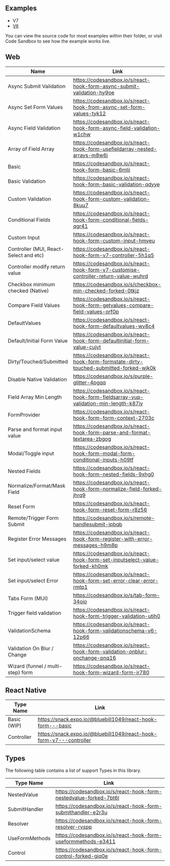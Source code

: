 ## Examples

- V7
- [V6](/examples/V6)

You can view the source code for most examples within their folder, or visit Code Sandbox to see how the example works live.

## Web

| Name                                   | Link                                                                                    |
| -------------------------------------- | --------------------------------------------------------------------------------------- |
| Async Submit Validation                | https://codesandbox.io/s/react-hook-form-async-submit-validation-hy9oe                  |
| Async Set Form Values                  | https://codesandbox.io/s/react-hook-from-async-set-form-values-tyk12                    |
| Async Field Validation                 | https://codesandbox.io/s/react-hook-form-async-field-validation-w1chw                   |
| Array of Field Array                   | https://codesandbox.io/s/react-hook-form-usefieldarray-nested-arrays-m8w6j              |
| Basic                                  | https://codesandbox.io/s/react-hook-form-basic-6mlii                                    |
| Basic Validation                       | https://codesandbox.io/s/react-hook-form-basic-validation-qdyye                         |
| Custom Validation                      | https://codesandbox.io/s/react-hook-form-custom-validation-8kuu7                        |
| Conditional Fields                     | https://codesandbox.io/s/react-hook-form-conditional-fields-qgr41                       |
| Custom Input                           | https://codesandbox.io/s/react-hook-form-custom-input-hmyeu                             |
| Controller (MUI, React-Select and etc) | https://codesandbox.io/s/react-hook-form-v7-controller-5h1q5                            |
| Controller modify return value         | https://codesandbox.io/s/react-hook-form-v7-customise-controller-return-value-wuhrd     |
| Checkbox minimum checked (Native)      | https://codesandbox.io/s/checkbox-min-checked-forked-0tkjz                              |
| Compare Field Values                   | https://codesandbox.io/s/react-hook-form-getvalues-compare-field-values-orf0p           |
| DefaultValues                          | https://codesandbox.io/s/react-hook-form-defaultvalues-wv8c4                            |
| Default/Initial Form Value             | https://codesandbox.io/s/react-hook-form-defaultinitial-form-value-cujvt                |
| Dirty/Touched/Submitted                | https://codesandbox.io/s/react-hook-form-formstate-dirty-touched-submitted-forked-wjk0k |
| Disable Native Validation              | https://codesandbox.io/s/purple-glitter-4pgqq                                           |
| Field Array Min Length                 | https://codesandbox.io/s/react-hook-form-fieldsarray-yup-validation-min-length-k87iy    |
| FormProvider                           | https://codesandbox.io/s/react-hook-form-form-context-2703c                             |
| Parse and format input value           | https://codesandbox.io/s/react-hook-form-parse-and-format-textarea-zbgog                |
| Modal/Toggle input                     | https://codesandbox.io/s/react-hook-form-modal-form-conditional-inputs-h09tf            |
| Nested Fields                          | https://codesandbox.io/s/react-hook-form-nested-fields-9xhg0                            |
| Normalize/Format/Mask Field            | https://codesandbox.io/s/react-hook-form-normalize-field-forked-jhrq9                   |
| Reset Form                             | https://codesandbox.io/s/react-hook-form-reset-form-r8z56                               |
| Remote/Trigger Form Submit             | https://codesandbox.io/s/remote-handlesubmit-ipbqb                                      |
| Register Error Messages                | https://codesandbox.io/s/react-hook-form-register-with-error-messages-h9m8p             |
| Set input/select value                 | https://codesandbox.io/s/react-hook-form-set-inputselect-value-forked-kh0mk             |
| Set input/select Error                 | https://codesandbox.io/s/react-hook-form-set-error-clear-error-rmtp1                    |
| Tabs Form (MUI)                        | https://codesandbox.io/s/tab-form-34oio                                                 |
| Trigger field validation               | https://codesandbox.io/s/react-hook-form-trigger-validation-utih0                       |
| ValidationSchema                       | https://codesandbox.io/s/react-hook-form-validationschema-v6-12p66                      |
| Validation On Blur / Change            | https://codesandbox.io/s/react-hook-form-validation-onblur-onchange-pnq16               |
| Wizard (funnel / multi-step) form      | https://codesandbox.io/s/react-hook-form-wizard-form-ir780                              |

## React Native

| Type Name   | Link                                                                |
| ----------- | ------------------------------------------------------------------- |
| Basic (WIP) | https://snack.expo.io/@bluebill1049/react-hook-form---basic         |
| Controller  | https://snack.expo.io/@bluebill1049/react-hook-form-v7---controller |

## Types

The following table contains a list of support Types in this library.

| Type Name      | Link                                                              |
| -------------- | ----------------------------------------------------------------- |
| NestedValue    | https://codesandbox.io/s/react-hook-form-nestedvalue-forked-7bt6l |
| SubmitHandler  | https://codesandbox.io/s/react-hook-form-submithandler-e2r3u      |
| Resolver       | https://codesandbox.io/s/react-hook-form-resolver-rvspp           |
| UseFormMethods | https://codesandbox.io/s/react-hook-form-useformmethods-e3411     |
| Control        | https://codesandbox.io/s/react-hook-form-control-forked-giq0e     |

